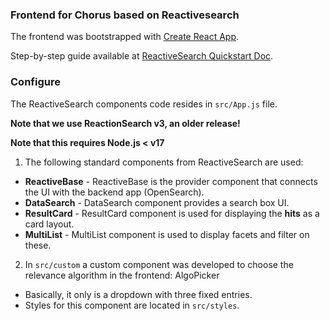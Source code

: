 ### Frontend for Chorus based on Reactivesearch

The frontend was bootstrapped with [Create React App](https://github.com/facebookincubator/create-react-app).

Step-by-step guide available at [ReactiveSearch Quickstart Doc](https://docs.appbase.io/docs/reactivesearch/v3/overview/quickstart/).

### Configure

The ReactiveSearch components code resides in `src/App.js` file. 

**Note that we use ReactionSearch v3, an older release!** 

**Note that this requires Node.js < v17** 
1. The following standard components from ReactiveSearch are used:
 - **ReactiveBase** - ReactiveBase is the provider component that connects the UI with the backend app (OpenSearch). 
 - **DataSearch** - DataSearch component provides a search box UI.
 - **ResultCard** - ResultCard component is used for displaying the **hits** as a card layout.
 - **MultiList** - MultiList component is used to display facets and filter on these.


2. In `src/custom` a custom component was developed to choose the relevance algorithm in the frontend: AlgoPicker
 - Basically, it only is a dropdown with three fixed entries.
 - Styles for this component are located in `src/styles`.
